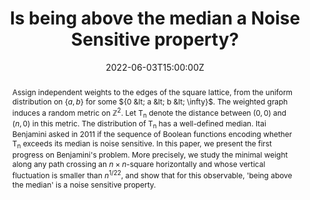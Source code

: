 ---
title: Is being above the median a Noise Sensitive property?
show_date: false
share: false

event: 2022 CRM-PIMS Summer School in Probability
event_url: https://personal.math.ubc.ca/~angel/ssprob22/

location: Vancouver

summary: We consider the study of Noise Sensitivity for First Passage Percolation.
abstract: "Assign independent weights to the edges of the square lattice, from the uniform distribution on ${\\{a,b\\}}$ for some ${0 &lt; a &lt; b &lt; \\infty}$. The weighted graph induces a random metric on ${\\mathbb{Z}^2}$. Let T<sub>n</sub> denote the distance between ${(0,0)}$ and ${(n,0)}$ in this metric. The distribution of T<sub>n</sub> has a well-defined median. Itai Benjamini asked in 2011 if the sequence of Boolean functions encoding whether T<sub>n</sub> exceeds its median is noise sensitive. In this paper, we present the first progress on Benjamini's problem. More precisely, we study the minimal weight along any path crossing an ${n\\times n}$-square horizontally and whose vertical fluctuation is smaller than ${n^{1/22}}$, and show that for this observable, 'being above the median' is a noise sensitive property."

# Talk start and end times.
#   End time can optionally be hidden by prefixing the line with `#`.
date: '2022-06-03T15:00:00Z'
date_end: '2022-06-03T15:30:00Z'
all_day: false
reading_time: false

authors:
  - admin

tags: []

# Is this a featured talk? (true/false)
featured: false
---
